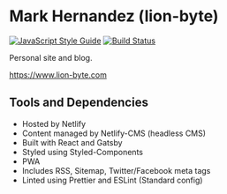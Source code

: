 # Mark Hernandez (lion-byte)

[![JavaScript Style Guide](https://img.shields.io/badge/code_style-standard-brightgreen.svg)](https://standardjs.com)
[![Build Status](https://travis-ci.org/MarkH817/lion-byte.com.svg?branch=master)](https://travis-ci.org/MarkH817/lion-byte.com)

Personal site and blog.

https://www.lion-byte.com

## Tools and Dependencies

- Hosted by Netlify
- Content managed by Netlify-CMS (headless CMS)
- Built with React and Gatsby
- Styled using Styled-Components
- PWA
- Includes RSS, Sitemap, Twitter/Facebook meta tags
- Linted using Prettier and ESLint (Standard config)
